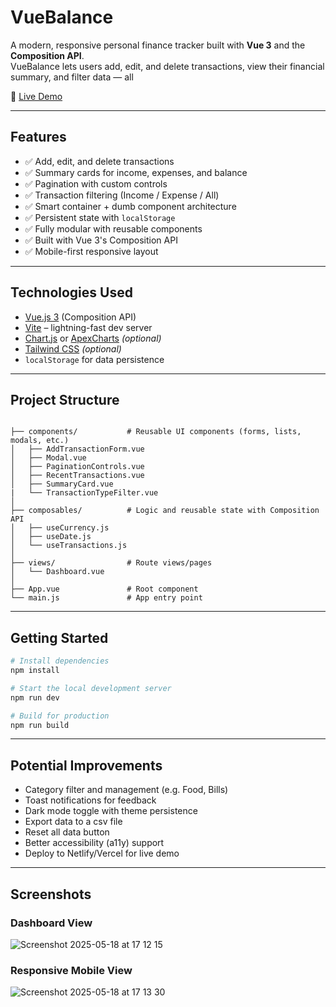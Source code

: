 # VueBalance

A modern, responsive personal finance tracker built with **Vue 3** and the **Composition API**.  
VueBalance lets users add, edit, and delete transactions, view their financial summary, and filter data — all

🔗 [Live Demo](https://nickolas-hernandez.github.io/vuebalance/)

---

## Features

- ✅ Add, edit, and delete transactions
- ✅ Summary cards for income, expenses, and balance
- ✅ Pagination with custom controls
- ✅ Transaction filtering (Income / Expense / All)
- ✅ Smart container + dumb component architecture
- ✅ Persistent state with `localStorage`
- ✅ Fully modular with reusable components
- ✅ Built with Vue 3's Composition API
- ✅ Mobile-first responsive layout

---

## Technologies Used

- [Vue.js 3](https://vuejs.org/) (Composition API)
- [Vite](https://vitejs.dev/) – lightning-fast dev server
- [Chart.js](https://www.chartjs.org/) or [ApexCharts](https://apexcharts.com/vue-chart-demos/) _(optional)_
- [Tailwind CSS](https://tailwindcss.com/) _(optional)_
- `localStorage` for data persistence

---

## Project Structure

<pre lang="markdown"><code>
├── components/           # Reusable UI components (forms, lists, modals, etc.)
│   ├── AddTransactionForm.vue
│   ├── Modal.vue
│   ├── PaginationControls.vue
│   ├── RecentTransactions.vue
│   ├── SummaryCard.vue
|   └── TransactionTypeFilter.vue
│
├── composables/          # Logic and reusable state with Composition API
│   ├── useCurrency.js
│   ├── useDate.js
│   └── useTransactions.js
│
├── views/                # Route views/pages
│   └── Dashboard.vue
│
├── App.vue               # Root component
└── main.js               # App entry point
</code></pre>

---

## Getting Started

```bash
# Install dependencies
npm install

# Start the local development server
npm run dev

# Build for production
npm run build
```

---

## Potential Improvements

- Category filter and management (e.g. Food, Bills)
- Toast notifications for feedback
- Dark mode toggle with theme persistence
- Export data to a csv file
- Reset all data button
- Better accessibility (a11y) support
- Deploy to Netlify/Vercel for live demo

---

## Screenshots

### Dashboard View

![Screenshot 2025-05-18 at 17 12 15](https://github.com/user-attachments/assets/fba87fbf-f0a0-4d96-a0f1-42c62a2bbe1f)

### Responsive Mobile View

![Screenshot 2025-05-18 at 17 13 30](https://github.com/user-attachments/assets/468b4651-c657-4493-9aba-52742743cf50)

